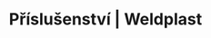 ---
Link: "file:/Users/vinayakpatel/Downloads/www.weldplast.cz/produkty/prislusenstvo/prislusenstvi-prislusenstvi-pro-technologii-horkeho-vzduchu/prislusenstvi-prislusenstvi-pro-technologii-horkeho-vzduchu-priruby"
product_name: "null"
product_id: "null"
title: "Příslušenství | Weldplast"
product_desc: ""
product_specs: ""
product_downloads: ""
href: ""
accessories: ""
similar_products: ""
---